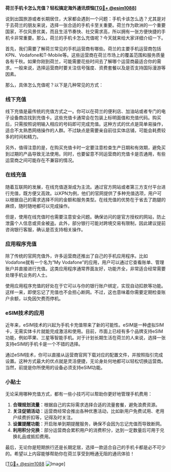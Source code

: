 **荷兰手机卡怎么充值？轻松搞定海外通讯烦恼[[TG💪+ @esim1088](https://t.me/s/esim1088)]**

说到出国旅游或者长期居住，大家都会遇到一个问题：手机卡该怎么选？尤其是对于去荷兰的朋友来说，选择一张合适的手机卡至关重要。荷兰作为欧洲的一个重要国家，不仅风景优美，而且生活节奏快、社交需求高，所以拥有一张方便快捷的手机卡非常重要。那么，荷兰的手机卡怎么充值呢？今天就来给大家详细介绍一下。

首先，我们需要了解荷兰常见的手机运营商有哪些。荷兰的主要手机运营商包括KPN、Vodafone和T-Mobile等。这些运营商在荷兰市场上的覆盖范围和服务质量各有千秋。如果你刚到荷兰，可能需要花些时间去了解哪个运营商最适合你的需求。一般来说，选择运营商时要关注信号强度、资费套餐以及是否支持国际漫游等因素。

那么，具体怎么充值呢？以下是几种常见的方式：

### 线下充值

线下充值是最传统的充值方式之一。你可以在荷兰的便利店、加油站或者专门的电子设备商店找到充值卡。这些充值卡通常会在包装上标明面值和充值代码。购买后，只需按照说明输入相应的号码即可完成充值。这种方式的优点是简单易操作，适合不太熟悉网络操作的人群。不过缺点是需要亲自前往实体店铺，可能会耗费较多的时间和精力。

另外，值得注意的是，在购买充值卡时一定要注意检查生产日期和有效期，避免买到过期的产品导致无法使用。同时，也要留意不同运营商的充值卡是否通用，有些运营商之间可能存在不兼容的情况。

### 在线充值

随着互联网的发展，在线充值逐渐成为主流。通过官方网站或者第三方支付平台进行充值，既方便又高效。以KPN为例，他们的官网提供了多种充值选项，用户可以根据自己的需求选择不同的金额和服务类型。在线充值的优势在于省去了跑腿的麻烦，随时随地都可以完成操作。

但是，使用在线充值时也需要注意安全问题。确保访问的是官方授权的网站，防止泄露个人信息或资金被盗。此外，部分银行可能对跨境交易有限制，因此建议提前咨询银行客服，确认是否支持相关操作。

### 应用程序充值

除了传统的官网充值外，许多运营商还推出了自己的手机应用程序。比如Vodafone就有一个名为“My Vodafone”的应用，用户可以通过它查看账单、管理账户并直接进行充值。这类应用程序通常界面友好，功能齐全，非常适合经常需要处理手机业务的人士。

使用应用程序充值的好处在于它可以与你的银行账户绑定，实现自动扣款等功能。这样一来，即使忘记了充值也不会担心断网。不过，这也意味着你需要定期检查账户余额，以免因欠费而停机。

### eSIM技术的应用

近年来，eSIM技术的兴起为手机卡充值带来了新的可能性。eSIM是一种虚拟SIM卡，无需实体卡片就能完成激活和使用。目前，市面上已经有多个品牌支持eSIM功能，例如苹果、三星等智能手机。对于计划长期生活在荷兰的人来说，选择一张支持eSIM的手机卡是一个不错的选择。

通过eSIM技术，你可以直接从运营商官网下载对应的配置文件，并按照指引完成设置。这种方式最大的优点就是灵活便捷，无论身处何地都可以轻松切换运营商。当然，前提是你所使用的设备必须支持eSIM功能。

### 小贴士

无论采用哪种充值方式，都有一些小技巧可以帮助你更好地管理手机费用：

1. **合理规划流量**：根据自己的实际需求选择合适的流量套餐，避免浪费资源。
2. **关注促销活动**：运营商经常会推出各种优惠活动，比如新用户免费试用、老用户续费折扣等，记得及时关注。
3. **设置提醒功能**：开启账单到期提醒服务，确保不会因为忘记充值而导致断网。
4. **利用积分兑换**：部分运营商会累积用户的消费积分，达到一定数量后可用于兑换礼品或抵扣费用。

最后，无论你是短期旅行还是长期定居，选择一款适合自己的手机卡都是必不可少的。希望以上内容能够帮助你在荷兰享受到畅通无阻的通讯体验！

[[TG💪+ @esim1088](https://t.me/s/esim1088) ![Image](https://i.postimg.cc/4NQfJmqS/Snipaste-2025-05-13-00-14-12.png)]